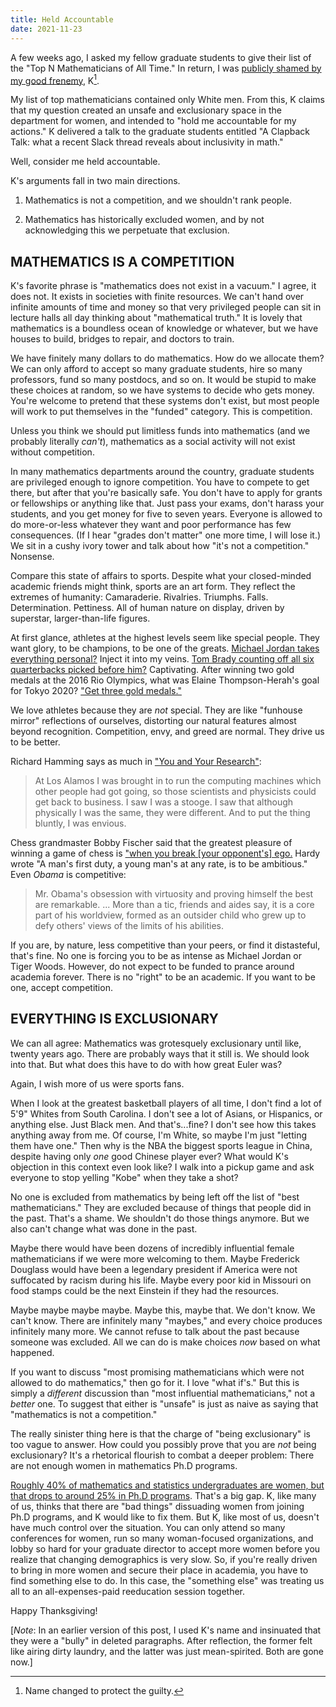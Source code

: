 ```yaml
---
title: Held Accountable
date: 2021-11-23
---
```


A few weeks ago, I asked my fellow graduate students to give their list of the
"Top N Mathematicians of All Time." In return, I was [publicly shamed by my
good frenemy](https://twitter.com/corrine_yap/status/1461473396726796289),
K[^K].

[^K]: Name changed to protect the guilty.

My list of top mathematicians contained only White men. From this, K claims
that my question created an unsafe and exclusionary space in the department for
women, and intended to "hold me accountable for my actions." K delivered a talk
to the graduate students entitled "A Clapback Talk: what a recent Slack thread
reveals about inclusivity in math."

Well, consider me held accountable.

K's arguments fall in two main directions.

1. Mathematics is not a competition, and we shouldn't rank people.

2. Mathematics has historically excluded women, and by not acknowledging this
we perpetuate that exclusion.

## MATHEMATICS IS A COMPETITION

K's favorite phrase is "mathematics does not exist in a vacuum." I agree, it
does not. It exists in societies with finite resources. We can't hand over
infinite amounts of time and money so that very privileged people can sit in
lecture halls all day thinking about "mathematical truth." It is lovely that
mathematics is a boundless ocean of knowledge or whatever, but we have houses
to build, bridges to repair, and doctors to train.

We have finitely many dollars to do mathematics. How do we allocate them? We
can only afford to accept so many graduate students, hire so many professors,
fund so many postdocs, and so on. It would be stupid to make these choices at
random, so we have systems to decide who gets money. You're welcome to pretend
that these systems don't exist, but most people will work to put themselves in
the "funded" category. This is competition.

Unless you think we should put limitless funds into mathematics (and we
probably literally *can't*), mathematics as a social activity will not exist
without competition.

In many mathematics departments around the country, graduate students are
privileged enough to ignore competition. You have to compete to get there, but
after that you're basically safe. You don't have to apply for grants or
fellowships or anything like that. Just pass your exams, don't harass your
students, and you get money for five to seven years. Everyone is allowed to do
more-or-less whatever they want and poor performance has few consequences. (If
I hear "grades don't matter" one more time, I will lose it.) We sit in a cushy
ivory tower and talk about how "it's not a competition." Nonsense.

Compare this state of affairs to sports. Despite what your closed-minded
academic friends might think, sports are an art form. They reflect the extremes
of humanity: Camaraderie. Rivalries. Triumphs. Falls. Determination. Pettiness.
All of human nature on display, driven by superstar, larger-than-life figures.

At first glance, athletes at the highest levels seem like special people. They
want glory, to be champions, to be one of the greats. [Michael Jordan takes
everything personal?](youtube.com/watch?v=Ss5Ndz0tn9o) Inject it into my veins.
[Tom Brady counting off all six quarterbacks picked before
him?](https://www.youtube.com/watch?v=o5fdhfVrg1I) Captivating. After winning
two gold medals at the 2016 Rio Olympics, what was Elaine Thompson-Herah's goal
for Tokyo 2020? ["Get three gold
medals."](https://olympics.com/en/featured-news/exclusive-elaine-thompson-herah-disappointment-makes-you-better-and-stronger)

We love athletes because they are *not* special. They are like "funhouse
mirror" reflections of ourselves, distorting our natural features almost beyond
recognition. Competition, envy, and greed are normal. They drive us to be
better.

Richard Hamming says as much in ["You and Your
Research"](https://www.cs.virginia.edu/~robins/YouAndYourResearch.html):

> At Los Alamos I was brought in to run the computing machines which other
people had got going, so those scientists and physicists could get back to
business. I saw I was a stooge. I saw that although physically I was the same,
they were different. And to put the thing bluntly, I was envious.

Chess grandmaster Bobby Fischer said that the greatest pleasure of winning a
game of chess is ["when you break [your opponent's]
ego.](https://youtu.be/boyYKCr3T8w?t=349) Hardy wrote "A man's first duty, a
young man's at any rate, is to be ambitious." Even *Obama* is competitive:

> Mr. Obama's obsession with virtuosity and proving himself the best are
remarkable. ... More than a tic, friends and aides say, it is a core part of
his worldview, formed as an outsider child who grew up to defy others' views of
the limits of his abilities.

If you are, by nature, less competitive than your peers, or find it
distasteful, that's fine. No one is forcing you to be as intense as Michael
Jordan or Tiger Woods. However, do not expect to be funded to prance around
academia forever. There is no "right" to be an academic. If you want to be one,
accept competition.

## EVERYTHING IS EXCLUSIONARY

We can all agree: Mathematics was grotesquely exclusionary until like, twenty
years ago. There are probably ways that it still is. We should look into that.
But what does this have to do with how great Euler was?

Again, I wish more of us were sports fans.

When I look at the greatest basketball players of all time, I don't find a lot
of 5'9" Whites from South Carolina. I don't see a lot of Asians, or Hispanics,
or anything else. Just Black men. And that's...fine? I don't see how this takes
anything away from me. Of course, I'm White, so maybe I'm just "letting them
have one." Then why is the NBA the biggest sports league in China, despite
having only *one* good Chinese player ever? What would K's objection in this
context even look like? I walk into a pickup game and ask everyone to stop
yelling "Kobe" when they take a shot?

No one is excluded from mathematics by being left off the list of "best
mathematicians." They are excluded because of things that people did in the
past. That's a shame. We shouldn't do those things anymore. But we also can't
change what was done in the past.

Maybe there would have been dozens of incredibly influential female
mathematicians if we were more welcoming to them. Maybe Frederick Douglass
would have been a legendary president if America were not suffocated by racism
during his life. Maybe every poor kid in Missouri on food stamps could be the
next Einstein if they had the resources.

Maybe maybe maybe maybe. Maybe this, maybe that. We don't know. We can't know.
There are infinitely many "maybes," and every choice produces infinitely many
more. We cannot refuse to talk about the past because someone was excluded. All
we can do is make choices *now* based on what happened.

If you want to discuss "most promising mathematicians which were not allowed to
do mathematics," then go for it. I love "what if's." But this is simply
a *different* discussion than "most influential mathematicians," not a *better*
one. To suggest that either is "unsafe" is just as naive as saying that
"mathematics is not a competition."

The really sinister thing here is that the charge of "being exclusionary" is
too vague to answer. How could you possibly prove that you are *not* being
exclusionary? It's a rhetorical flourish to combat a deeper problem: There are
not enough women in mathematics Ph.D programs.

[Roughly 40% of mathematics and statistics undergraduates are women, but that
drops to around 25% in Ph.D
programs](https://www.nsf.gov/statistics/2017/nsf17310/digest/fod-women/mathematics-and-statistics.cfm).
That's a big gap. K, like many of us, thinks that there are "bad things"
dissuading women from joining Ph.D programs, and K would like to fix them. But
K, like most of us, doesn't have much control over the situation. You can only
attend so many conferences for women, run so many woman-focused organizations,
and lobby so hard for your graduate director to accept more women before you
realize that changing demographics is very slow. So, if you're really driven to
bring in more women and secure their place in academia, you have to find
something else to do. In this case, the "something else" was treating us all to
an all-expenses-paid reeducation session together.

Happy Thanksgiving!

\[*Note*: In an earlier version of this post, I used K's name and insinuated
that they were a "bully" in deleted paragraphs. After reflection, the former
felt like airing dirty laundry, and the latter was just mean-spirited. Both are
gone now.\]
